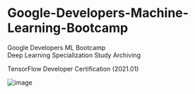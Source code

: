 # Google-Developers-Machine-Learning-Bootcamp
Google Developers ML Bootcamp<br>
Deep Learning Specialization Study Archiving

TensorFlow Developer Certification (2021.01)

![image](https://user-images.githubusercontent.com/61140071/104050391-eab80f80-5229-11eb-8cd8-e664974cc507.png)
